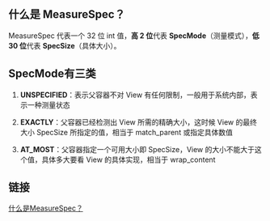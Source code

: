 ## 什么是 MeasureSpec？
MeasureSpec 代表一个 32 位 int 值，**高 2 位**代表 **SpecMode**（测量模式），**低 30 位**代表 **SpecSize**（具体大小）。

## SpecMode有三类

1. **UNSPECIFIED**：表示父容器不对 View 有任何限制，一般用于系统内部，表示一种测量状态

2. **EXACTLY**：父容器已经检测出 View 所需的精确大小，这时候 View 的最终大小 SpecSize 所指定的值，相当于 match_parent 或指定具体数值

3. **AT_MOST**：父容器指定一个可用大小即 SpecSize，View 的大小不能大于这个值，具体多大要看 View 的具体实现，相当于 wrap_content

## 链接

[什么是MeasureSpec？](https://www.kancloud.cn/aslai/interview-guide/1126388)
